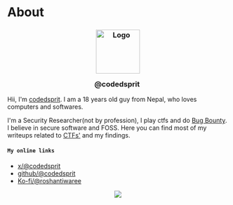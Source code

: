 # About

<h3 align="center">
	<img src="https://avatars.githubusercontent.com/u/109761382?v=4&h=300&w=300&fit=cover&mask=circle&maxage=7d
)" width="100" alt="Logo"/><br/>
@codedsprit
	<img src="https://raw.githubusercontent.com/catppuccin/catppuccin/main/assets/misc/transparent.png" height="30" width="0px"/>
</h3>

Hii, I'm [codedsprit](https://github.com/codedsprit). I am a 18 years old guy from Nepal, who loves computers and softwares. 

I'm a Security Researcher(not by profession), I play ctfs and do [Bug Bounty](https://hackerone.com/codedsprit). I believe in secure software and FOSS. Here you can find most of my writeups related to [CTFs'](https://ctf.hackthebox.com/user/profile/369283) and my findings. 

#### ``My online links``
* [x/@codedsprit](https://x.com/codedsprit)
* [github/@codedsprit](https://github.com/codedsprit)
* [Ko-fi/@roshantiwaree](https://ko-fi.com/roshantiwaree)

<p align="center">
  <img src="https://raw.githubusercontent.com/catppuccin/catppuccin/main/assets/footers/gray0_ctp_on_line.svg?sanitize=true" />
</p>

